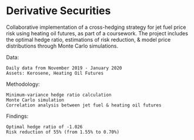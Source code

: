 # Derivative Securities

Collaborative implementation of a cross-hedging strategy for jet fuel price risk using heating oil futures, as part of a coursework. The project includes the optimal hedge ratio, estimations of risk reduction, & model price distributions through Monte Carlo simulations.

Data:

    Daily data from November 2019 - January 2020
    Assets: Kerosene, Heating Oil Futures

Methodology:

    Minimum-variance hedge ratio calculation
    Monte Carlo simulation
    Correlation analysis between jet fuel & heating oil futures


Findings:

    Optimal hedge ratio of -1.026
    Risk reduction of 55% (from 1.55% to 0.70%)
